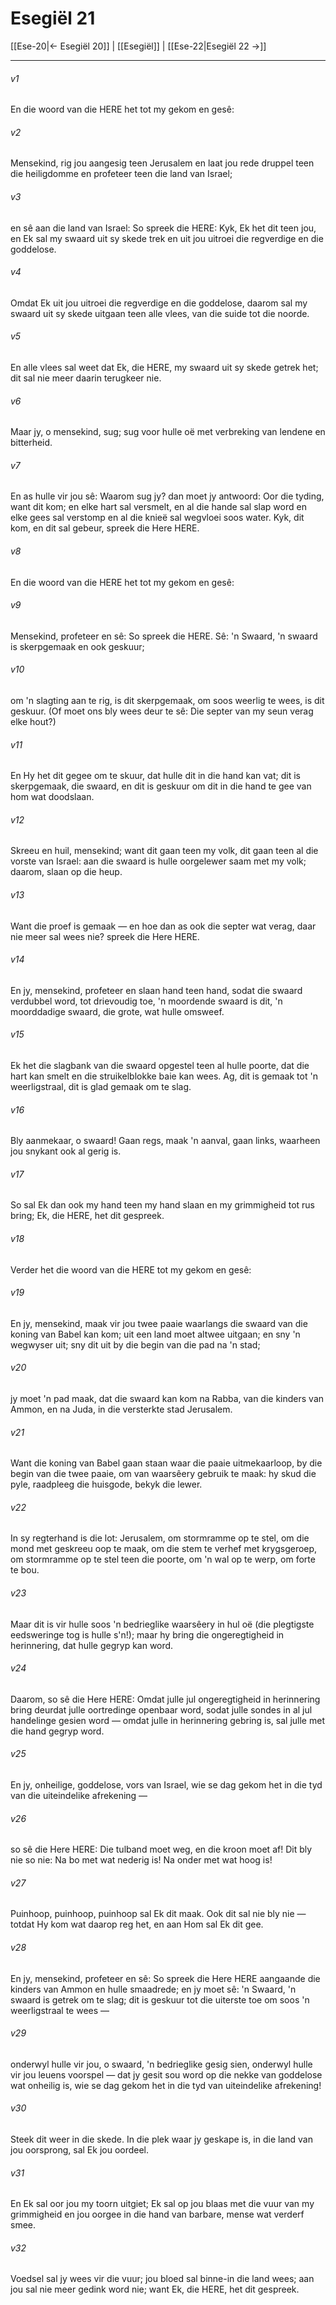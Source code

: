 # Esegiël 21

[[Ese-20|← Esegiël 20]] | [[Esegiël]] | [[Ese-22|Esegiël 22 →]]
***

###### v1
En die woord van die HERE het tot my gekom en gesê: 
###### v2
Mensekind, rig jou aangesig teen Jerusalem en laat jou rede druppel teen die heiligdomme en profeteer teen die land van Israel; 
###### v3
en sê aan die land van Israel: So spreek die HERE: Kyk, Ek het dit teen jou, en Ek sal my swaard uit sy skede trek en uit jou uitroei die regverdige en die goddelose. 
###### v4
Omdat Ek uit jou uitroei die regverdige en die goddelose, daarom sal my swaard uit sy skede uitgaan teen alle vlees, van die suide tot die noorde. 
###### v5
En alle vlees sal weet dat Ek, die HERE, my swaard uit sy skede getrek het; dit sal nie meer daarin terugkeer nie. 
###### v6
Maar jy, o mensekind, sug; sug voor hulle oë met verbreking van lendene en bitterheid. 
###### v7
En as hulle vir jou sê: Waarom sug jy? dan moet jy antwoord: Oor die tyding, want dit kom; en elke hart sal versmelt, en al die hande sal slap word en elke gees sal verstomp en al die knieë sal wegvloei soos water. Kyk, dit kom, en dit sal gebeur, spreek die Here HERE. 
###### v8
En die woord van die HERE het tot my gekom en gesê: 
###### v9
Mensekind, profeteer en sê: So spreek die HERE. Sê: 'n Swaard, 'n swaard is skerpgemaak en ook geskuur; 
###### v10
om 'n slagting aan te rig, is dit skerpgemaak, om soos weerlig te wees, is dit geskuur. (Of moet ons bly wees deur te sê: Die septer van my seun verag elke hout?) 
###### v11
En Hy het dit gegee om te skuur, dat hulle dit in die hand kan vat; dit is skerpgemaak, die swaard, en dit is geskuur om dit in die hand te gee van hom wat doodslaan. 
###### v12
Skreeu en huil, mensekind; want dit gaan teen my volk, dit gaan teen al die vorste van Israel: aan die swaard is hulle oorgelewer saam met my volk; daarom, slaan op die heup. 
###### v13
Want die proef is gemaak — en hoe dan as ook die septer wat verag, daar nie meer sal wees nie? spreek die Here HERE. 
###### v14
En jy, mensekind, profeteer en slaan hand teen hand, sodat die swaard verdubbel word, tot drievoudig toe, 'n moordende swaard is dit, 'n moorddadige swaard, die grote, wat hulle omsweef. 
###### v15
Ek het die slagbank van die swaard opgestel teen al hulle poorte, dat die hart kan smelt en die struikelblokke baie kan wees. Ag, dit is gemaak tot 'n weerligstraal, dit is glad gemaak om te slag. 
###### v16
Bly aanmekaar, o swaard! Gaan regs, maak 'n aanval, gaan links, waarheen jou snykant ook al gerig is. 
###### v17
So sal Ek dan ook my hand teen my hand slaan en my grimmigheid tot rus bring; Ek, die HERE, het dit gespreek. 
###### v18
Verder het die woord van die HERE tot my gekom en gesê: 
###### v19
En jy, mensekind, maak vir jou twee paaie waarlangs die swaard van die koning van Babel kan kom; uit een land moet altwee uitgaan; en sny 'n wegwyser uit; sny dit uit by die begin van die pad na 'n stad; 
###### v20
jy moet 'n pad maak, dat die swaard kan kom na Rabba, van die kinders van Ammon, en na Juda, in die versterkte stad Jerusalem. 
###### v21
Want die koning van Babel gaan staan waar die paaie uitmekaarloop, by die begin van die twee paaie, om van waarsêery gebruik te maak: hy skud die pyle, raadpleeg die huisgode, bekyk die lewer. 
###### v22
In sy regterhand is die lot: Jerusalem, om stormramme op te stel, om die mond met geskreeu oop te maak, om die stem te verhef met krygsgeroep, om stormramme op te stel teen die poorte, om 'n wal op te werp, om forte te bou. 
###### v23
Maar dit is vir hulle soos 'n bedrieglike waarsêery in hul oë (die plegtigste eedsweringe tog is hulle s'n!); maar hy bring die ongeregtigheid in herinnering, dat hulle gegryp kan word. 
###### v24
Daarom, so sê die Here HERE: Omdat julle jul ongeregtigheid in herinnering bring deurdat julle oortredinge openbaar word, sodat julle sondes in al jul handelinge gesien word — omdat julle in herinnering gebring is, sal julle met die hand gegryp word. 
###### v25
En jy, onheilige, goddelose, vors van Israel, wie se dag gekom het in die tyd van die uiteindelike afrekening — 
###### v26
so sê die Here HERE: Die tulband moet weg, en die kroon moet af! Dit bly nie so nie: Na bo met wat nederig is! Na onder met wat hoog is! 
###### v27
Puinhoop, puinhoop, puinhoop sal Ek dit maak. Ook dit sal nie bly nie — totdat Hy kom wat daarop reg het, en aan Hom sal Ek dit gee. 
###### v28
En jy, mensekind, profeteer en sê: So spreek die Here HERE aangaande die kinders van Ammon en hulle smaadrede; en jy moet sê: 'n Swaard, 'n swaard is getrek om te slag; dit is geskuur tot die uiterste toe om soos 'n weerligstraal te wees — 
###### v29
onderwyl hulle vir jou, o swaard, 'n bedrieglike gesig sien, onderwyl hulle vir jou leuens voorspel — dat jy gesit sou word op die nekke van goddelose wat onheilig is, wie se dag gekom het in die tyd van uiteindelike afrekening! 
###### v30
Steek dit weer in die skede. In die plek waar jy geskape is, in die land van jou oorsprong, sal Ek jou oordeel. 
###### v31
En Ek sal oor jou my toorn uitgiet; Ek sal op jou blaas met die vuur van my grimmigheid en jou oorgee in die hand van barbare, mense wat verderf smee. 
###### v32
Voedsel sal jy wees vir die vuur; jou bloed sal binne-in die land wees; aan jou sal nie meer gedink word nie; want Ek, die HERE, het dit gespreek. 
